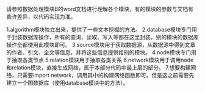 请参照数据处理模块B的word文档进行理解各个模块，有的模块的参数与文档有些许差异，以代码实现为准。

1.algorithm模块独立出来，提供了一些文本挖掘的方法。
2.database模块专门用于封装数据库操作，所有的查询、读取、写入等都在这里封装，别的模块的数据库操作全都使用此模块即可。
3.source模块用于获取数据源，从数据源中得到文章的作者、引文、全文等信息，并将这些信息提供给别的模块。
4.node模块专门用于抽取各类节点
5.relation模块用于抽取各类关系
6.network模块用于调用node和relation模块，直接生成网络，属于本部分代码中最上层的部分。
7.想要构建网络，只需要import network，调用其中的构建网络函数即可。但是这之前需要先建立一个图数据库（使用database模块中的方法）。
